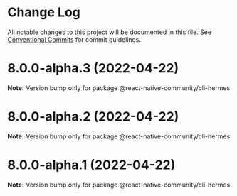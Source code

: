 # Change Log

All notable changes to this project will be documented in this file.
See [Conventional Commits](https://conventionalcommits.org) for commit guidelines.

# 8.0.0-alpha.3 (2022-04-22)

**Note:** Version bump only for package @react-native-community/cli-hermes





# 8.0.0-alpha.2 (2022-04-22)

**Note:** Version bump only for package @react-native-community/cli-hermes





# 8.0.0-alpha.1 (2022-04-22)

**Note:** Version bump only for package @react-native-community/cli-hermes
